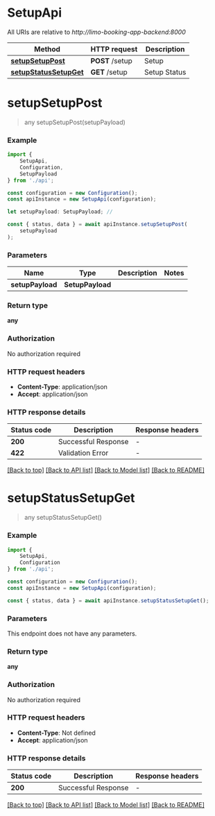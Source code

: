 # SetupApi

All URIs are relative to *http://limo-booking-app-backend:8000*

|Method | HTTP request | Description|
|------------- | ------------- | -------------|
|[**setupSetupPost**](#setupsetuppost) | **POST** /setup | Setup|
|[**setupStatusSetupGet**](#setupstatussetupget) | **GET** /setup | Setup Status|

# **setupSetupPost**
> any setupSetupPost(setupPayload)


### Example

```typescript
import {
    SetupApi,
    Configuration,
    SetupPayload
} from './api';

const configuration = new Configuration();
const apiInstance = new SetupApi(configuration);

let setupPayload: SetupPayload; //

const { status, data } = await apiInstance.setupSetupPost(
    setupPayload
);
```

### Parameters

|Name | Type | Description  | Notes|
|------------- | ------------- | ------------- | -------------|
| **setupPayload** | **SetupPayload**|  | |


### Return type

**any**

### Authorization

No authorization required

### HTTP request headers

 - **Content-Type**: application/json
 - **Accept**: application/json


### HTTP response details
| Status code | Description | Response headers |
|-------------|-------------|------------------|
|**200** | Successful Response |  -  |
|**422** | Validation Error |  -  |

[[Back to top]](#) [[Back to API list]](../README.md#documentation-for-api-endpoints) [[Back to Model list]](../README.md#documentation-for-models) [[Back to README]](../README.md)

# **setupStatusSetupGet**
> any setupStatusSetupGet()


### Example

```typescript
import {
    SetupApi,
    Configuration
} from './api';

const configuration = new Configuration();
const apiInstance = new SetupApi(configuration);

const { status, data } = await apiInstance.setupStatusSetupGet();
```

### Parameters
This endpoint does not have any parameters.


### Return type

**any**

### Authorization

No authorization required

### HTTP request headers

 - **Content-Type**: Not defined
 - **Accept**: application/json


### HTTP response details
| Status code | Description | Response headers |
|-------------|-------------|------------------|
|**200** | Successful Response |  -  |

[[Back to top]](#) [[Back to API list]](../README.md#documentation-for-api-endpoints) [[Back to Model list]](../README.md#documentation-for-models) [[Back to README]](../README.md)

